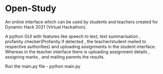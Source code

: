 # Open-Study

An online interface which can be used by students and teachers created for Dynamic Hack 2021 (Virtual Hackathon).

A python GUI with features like speech to text, text summarisation , profanity checker(Profanity if detected , the teacher/student mailed to respective authorities) and uploading assignments in the student interface. Whereas in the teacher interface there is uploading assignment details , assigning marks , and mailing parents the results.

Run the main.py file - python main.py
